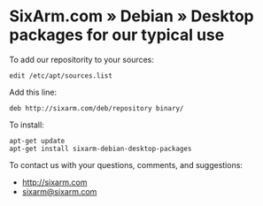 # SixArm.com » Debian » Desktop packages for our typical use

To add our repositority	to your sources:

    edit /etc/apt/sources.list

Add this line:

    deb http://sixarm.com/deb/repository binary/

To install:

    apt-get update
    apt-get install sixarm-debian-desktop-packages
 
To contact us with your questions, comments, and suggestions:

  * http://sixarm.com
  * sixarm@sixarm.com
